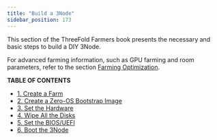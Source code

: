 ```yaml
---
title: "Build a 3Node"
sidebar_position: 173
---
```




This section of the ThreeFold Farmers book presents the necessary and basic steps to build a DIY 3Node.

For advanced farming information, such as GPU farming and room parameters, refer to the section [Farming Optimization](../farming_optimization).

**TABLE OF CONTENTS**

- [1. Create a Farm](./create_farm)
- [2. Create a Zero-OS Bootstrap Image](./bootstrap_image)
- [3. Set the Hardware](./set_hardware)
- [4. Wipe All the Disks](./wipe_all_disks)
- [5. Set the BIOS/UEFI](./set_bios_uefi)
- [6. Boot the 3Node](./boot_3node)